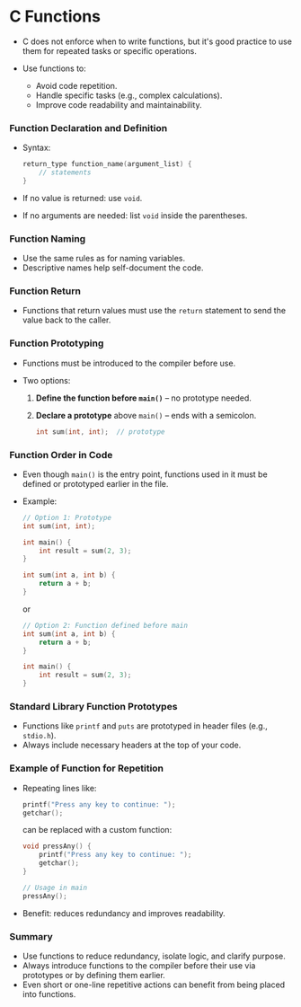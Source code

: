 # C Functions

* C does not enforce when to write functions, but it's good practice to use them for repeated tasks or specific operations.
* Use functions to:

  * Avoid code repetition.
  * Handle specific tasks (e.g., complex calculations).
  * Improve code readability and maintainability.

### Function Declaration and Definition

* Syntax:

  ```c
  return_type function_name(argument_list) {
      // statements
  }
  ```
* If no value is returned: use `void`.
* If no arguments are needed: list `void` inside the parentheses.

### Function Naming

* Use the same rules as for naming variables.
* Descriptive names help self-document the code.

### Function Return

* Functions that return values must use the `return` statement to send the value back to the caller.

### Function Prototyping

* Functions must be introduced to the compiler before use.
* Two options:

  1. **Define the function before `main()`** – no prototype needed.
  2. **Declare a prototype** above `main()` – ends with a semicolon.

     ```c
     int sum(int, int);  // prototype
     ```

### Function Order in Code

* Even though `main()` is the entry point, functions used in it must be defined or prototyped earlier in the file.
* Example:

  ```c
  // Option 1: Prototype
  int sum(int, int);

  int main() {
      int result = sum(2, 3);
  }

  int sum(int a, int b) {
      return a + b;
  }
  ```

  or

  ```c
  // Option 2: Function defined before main
  int sum(int a, int b) {
      return a + b;
  }

  int main() {
      int result = sum(2, 3);
  }
  ```

### Standard Library Function Prototypes

* Functions like `printf` and `puts` are prototyped in header files (e.g., `stdio.h`).
* Always include necessary headers at the top of your code.

### Example of Function for Repetition

* Repeating lines like:

  ```c
  printf("Press any key to continue: ");
  getchar();
  ```

  can be replaced with a custom function:

  ```c
  void pressAny() {
      printf("Press any key to continue: ");
      getchar();
  }

  // Usage in main
  pressAny();
  ```

* Benefit: reduces redundancy and improves readability.

### Summary

* Use functions to reduce redundancy, isolate logic, and clarify purpose.
* Always introduce functions to the compiler before their use via prototypes or by defining them earlier.
* Even short or one-line repetitive actions can benefit from being placed into functions.
